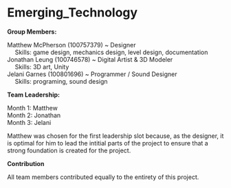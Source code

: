 # Emerging_Technology
**Group Members:**   
  
Matthew McPherson (100757379) ~ Designer  
&emsp; Skills: game design, mechanics design, level design, documentation  
Jonathan Leung (100746578) ~ Digital Artist & 3D Modeler  
&emsp; Skills: 3D art, Unity  
Jelani Garnes (100801696) ~ Programmer / Sound Designer  
&emsp; Skills:  programing, sound design  

**Team Leadership:**  

Month 1: Matthew  
Month 2: Jonathan  
Month 3: Jelani  

Matthew was chosen for the first leadership slot because, as the designer, it is optimal for him to lead the intitial parts of the project to ensure that a strong foundation is created for the project.  

**Contribution**  

All team members contributed equally to the entirety of this project.
